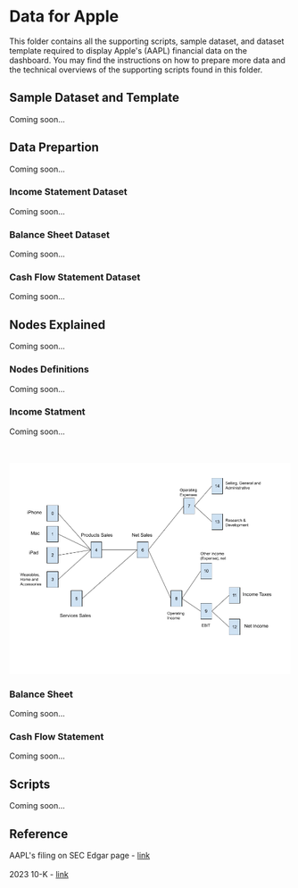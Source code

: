 # Data for Apple
This folder contains all the supporting scripts, sample dataset, and dataset template required to display Apple's (AAPL) financial data on the dashboard. You may find the instructions on how to prepare more data and the technical overviews of the supporting scripts found in this folder.

## Sample Dataset and Template
Coming soon...

## Data Prepartion
Coming soon...

### Income Statement Dataset
Coming soon...

### Balance Sheet Dataset
Coming soon...

### Cash Flow Statement Dataset
Coming soon...

## Nodes Explained
Coming soon...

### Nodes Definitions
Coming soon...

### Income Statment
Coming soon...

<br><br>
<img src=Images/aapl_inc_sankey.png>

### Balance Sheet
Coming soon...

### Cash Flow Statement
Coming soon...

## Scripts
Coming soon...

## Reference
AAPL's filing on SEC Edgar page - <a href="https://www.sec.gov/edgar/browse/?CIK=320193&owner=exclude">link</a>
<br><br>
2023 10-K - <a href="https://www.sec.gov/Archives/edgar/data/320193/000032019323000106/aapl-20230930.htm">link</a>
